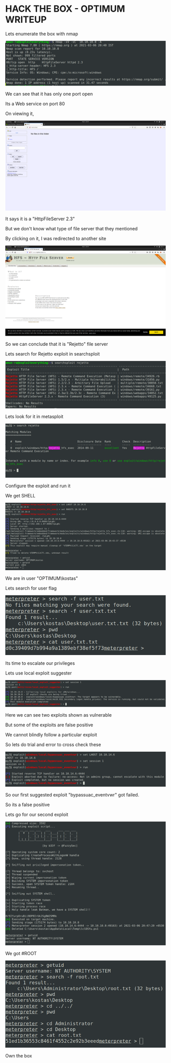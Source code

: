 # HACK THE BOX - OPTIMUM WRITEUP

Lets enumerate the box with nmap

![I](pics/1.png)

We can see that it has only one port open

Its a Web service on port 80

On viewing it,

![I](pics/2.png)

It says it is a "HttpFileServer 2.3"

But we don't know what type of file server that they mentioned

By clicking on it, I was redirected to another site

![I](pics/3.png)

So we can conclude that it is "Rejetto" file server

Lets search for Rejetto exploit in searchsploit

![I](pics/4.png)

Lets look for it in metasploit

![I](pics/5.png)

Configure the exploit and run it

We get SHELL

![I](pics/6.png)

We are in user "OPTIMUM\kostas"

Lets search for user flag

![I](pics/7.png)

Its time to escalate our privileges

Lets use local exploit suggester

![I](pics/8.png)

 Here we can see two exploits shown as vulnerable

But some of the exploits are false positive

We cannot blindly follow a particular exploit

So lets do trial and error to cross check these 

![I](pics/9.png)

So our first suggested exploit "bypassuac_eventvwr" got failed.

So its a false positive

Lets go for our second exploit 

![I](pics/10.png)

We got #ROOT

![I](pics/11.png)

Own the box


